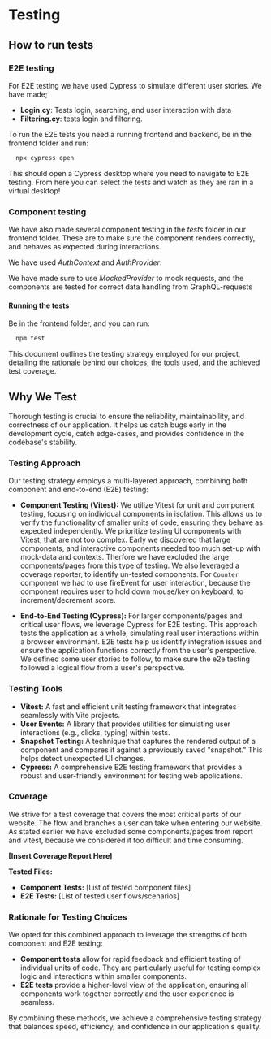 # Testing

## How to run tests

### E2E testing

For E2E testing we have used Cypress to simulate different user stories. We have made;

- **Login.cy**: Tests login, searching, and user interaction with data
- **Filtering.cy**: tests login and filtering.

To run the E2E tests you need a running frontend and backend, be in the frontend folder and run:

```bash
  npx cypress open
```

This should open a Cypress desktop where you need to navigate to E2E testing.
From here you can select the tests and watch as they are ran in a virtual desktop!

### Component testing

We have also made several component testing in the _tests_ folder in our frontend folder. These are to make sure the component
renders correctly, and behaves as expected during interactions.

We have used _AuthContext_ and _AuthProvider_.

We have made sure to use _MockedProvider_ to mock requests, and the components are tested for correct data handling from GraphQL-requests

#### Running the tests

Be in the frontend folder, and you can run:

```bash
  npm test
```

This document outlines the testing strategy employed for our project, detailing the rationale behind our choices, the tools used, and the achieved test coverage.

## Why We Test

Thorough testing is crucial to ensure the reliability, maintainability, and correctness of our application. It helps us catch bugs early in the development cycle, catch edge-cases, and provides confidence in the codebase's stability.

### Testing Approach

Our testing strategy employs a multi-layered approach, combining both component and end-to-end (E2E) testing:

- **Component Testing (Vitest):** We utilize Vitest for unit and component testing, focusing on individual components in isolation. This allows us to verify the functionality of smaller units of code, ensuring they behave as expected independently. We prioritize testing UI components with Vitest, that are not too complex. Early we discovered that large components, and interactive components needed too much set-up with mock-data and contexts. Therfore we have excluded the large components/pages from this type of testing. We also leveraged a coverage reporter, to identify un-tested components.
  For `Counter` component we had to use fireEvent for user interaction, because the component requires user to hold down mouse/key on keyboard, to increment/decrement score.

- **End-to-End Testing (Cypress):** For larger components/pages and critical user flows, we leverage Cypress for E2E testing. This approach tests the application as a whole, simulating real user interactions within a browser environment. E2E tests help us identify integration issues and ensure the application functions correctly from the user's perspective. We defined some user stories to follow, to make sure the e2e testing followed a logical flow from a user's perspective.

### Testing Tools

- **Vitest:** A fast and efficient unit testing framework that integrates seamlessly with Vite projects.
- **User Events:** A library that provides utilities for simulating user interactions (e.g., clicks, typing) within tests.
- **Snapshot Testing:** A technique that captures the rendered output of a component and compares it against a previously saved "snapshot." This helps detect unexpected UI changes.
- **Cypress:** A comprehensive E2E testing framework that provides a robust and user-friendly environment for testing web applications.

### Coverage

We strive for a test coverage that covers the most critical parts of our website. The flow and branches a user can take when entering our website. As stated earlier we have excluded some components/pages from report and vitest, because we considered it too difficult and time consuming.

**[Insert Coverage Report Here]**

**Tested Files:**

- **Component Tests:** [List of tested component files]
- **E2E Tests:** [List of tested user flows/scenarios]

### Rationale for Testing Choices

We opted for this combined approach to leverage the strengths of both component and E2E testing:

- **Component tests** allow for rapid feedback and efficient testing of individual units of code. They are particularly useful for testing complex logic and interactions within smaller components.
- **E2E tests** provide a higher-level view of the application, ensuring all components work together correctly and the user experience is seamless.

By combining these methods, we achieve a comprehensive testing strategy that balances speed, efficiency, and confidence in our application's quality.

